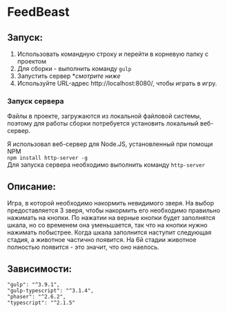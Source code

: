 # FeedBeast

## Запуск:

1. Использовать командную строку и перейти в корневую папку с проектом
1. Для сборки - выполнить команду `gulp`
1. Запустить сервер \**смотрите ниже*
1. Используйте URL-адрес http://localhost:8080/, чтобы играть в игру. 

### Запуск сервера

Файлы в проекте, загружаются из локальной файловой системы, поэтому для работы сборки потребуется установить локальный веб-сервер.<br/>

Я использовал веб-сервер для Node.JS, установленный при помощи NPM<br/>
`npm install http-server -g`<br/>
Для запуска сервера необходимо выполнить команду `http-server`<br/>

## Описание:

Игра, в которой необходимо накормить невидимого зверя. На выбор предоставляется 3 зверя, чтобы накормить его необходимо правильно нажимать на кнопки. По нажатии на верные кнопки будет заполнятся шкала, но со временем она уменьшается, так что на кнопки нужно нажимать побыстрее. Когда шкала заполнится наступит следующая стадия, а животное частично появится. На 6й стадии животное полностью появится - это значит, что оно наелось.

## Зависимости:

    "gulp": "^3.9.1",
    "gulp-typescript": "^3.1.4",
    "phaser": "^2.6.2",
    "typescript": "^2.1.5"
